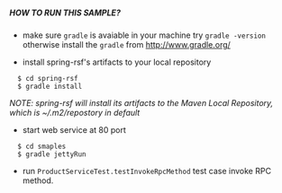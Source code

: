 ##### HOW TO RUN THIS SAMPLE?

*  make sure `gradle` is avaiable in your machine
  try `gradle -version`
  otherwise install the `gradle` from http://www.gradle.org/
  

* install spring-rsf's artifacts to your local repository

```
  $ cd spring-rsf
  $ gradle install
```
   *NOTE: spring-rsf will install its artifacts to the Maven Local Repository, which is ~/.m2/repostory in default*

* start web service at 80 port

```
  $ cd smaples
  $ gradle jettyRun
```

* run `ProductServiceTest.testInvokeRpcMethod` test case invoke RPC method.

